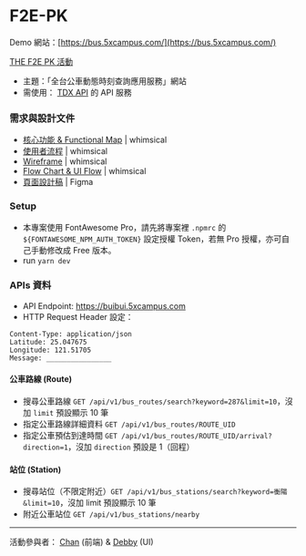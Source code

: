# F2E-PK

Demo 網站：[https://bus.5xcampus.com/](https://bus.5xcampus.com/)

[THE F2E PK 活動](https://www.hexschool.com/2021/09/09/2021-09-09-the-f2e-3-2021/)

- 主題：「全台公車動態時刻查詢應用服務」網站
- 需使用： [TDX API](https://tdx.transportdata.tw/api-service/swagger) 的 API 服務

### 需求與設計文件
- [核心功能 & Functional Map](https://whimsical.com/functional-map-v1-A7Zn6BD8qp8yn3xLwnf36v) | whimsical
- [使用者流程](https://whimsical.com/EbP4gTiPh61wfqCbcBvF4v) | whimsical
- [Wireframe](https://whimsical.com/wireframe-DCfzWAWydfrL5Ghq3A4At6) | whimsical
- [Flow Chart & UI Flow](https://whimsical.com/flow-chart-ui-flow-UBNvukbCRaGJrTg8dLCx43) | whimsical
- [頁面設計稿](https://www.figma.com/file/zwC6yQsoZgfgt0WtZWo0fv/%E5%85%AC%E8%BB%8A%E5%8B%95%E6%85%8B%E7%B6%B2%E7%AB%99?node-id=150%3A1218) | Figma

### Setup
- 本專案使用 FontAwesome Pro，請先將專案裡 `.npmrc` 的 `${FONTAWESOME_NPM_AUTH_TOKEN}` 設定授權 Token，若無 Pro 授權，亦可自己手動修改成 Free 版本。
- run `yarn dev`

### APIs 資料
- API Endpoint: https://buibui.5xcampus.com
- HTTP Request Header 設定：
```
Content-Type: application/json
Latitude: 25.047675
Longitude: 121.51705
Message: ________________
```

#### 公車路線 (Route)
- 搜尋公車路線 `GET /api/v1/bus_routes/search?keyword=287&limit=10`，沒加 `limit` 預設顯示 10 筆
- 指定公車路線詳細資料 `GET /api/v1/bus_routes/ROUTE_UID`
- 指定公車預估到達時間 `GET /api/v1/bus_routes/ROUTE_UID/arrival?direction=1`，沒加 `direction` 預設是 1（回程）

#### 站位 (Station)
- 搜尋站位（不限定附近）`GET /api/v1/bus_stations/search?keyword=衡陽&limit=10`，沒加 limit 預設顯示 10 筆
- 附近公車站位 `GET /api/v1/bus_stations/nearby`

---

活動參與者： [Chan](https://andyu.me/) (前端) & [Debby](https://www.debbylin.me/) (UI)
